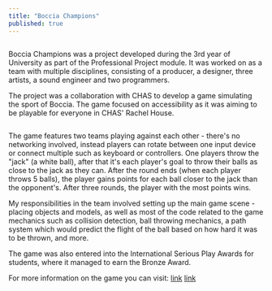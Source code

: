 ```yaml
---
title: "Boccia Champions"
published: true
---
```

<img src="{{ site.url }}{{ site.baseurl }}/images/boccia/logo.png" alt="">

Boccia Champions was a project developed during the 3rd year of University as part of the Professional Project module. 
It was worked on as a team with multiple disciplines, consisting of a producer, a designer, three artists, a sound engineer and two programmers.

The project was a collaboration with CHAS to develop a game simulating the sport of Boccia. The game focused on accessibility as it 
was aiming to be playable for everyone in CHAS' Rachel House.

<img src="{{ site.url }}{{ site.baseurl }}/images/boccia/game.png" alt="">

The game features two teams playing against each other - there's no networking involved, instead players can 
rotate between one input device or connect multiple such as keyboard or controllers.
One players throw the "jack" (a white ball), after that it's each player's goal to throw their balls as close to the jack as they can.
After the round ends (when each player throws 5 balls), the player gains points for each ball closer to the jack than the opponent's.
After three rounds, the player with the most points wins.

My responsibilities in the team involved setting up the main game scene - placing objects and models, as well as most of 
the code related to the game mechanics such as collision detection, ball throwing mechanics, a path system which would predict the flight 
of the ball based on how hard it was to be thrown, and more.

The game was also entered into the International Serious Play Awards for students, where it managed to earn the Bronze Award.

For more information on the game you can visit: 
[link](https://chas-play.itch.io/boccia-champions)
[link](https://teamdreamingturtles.wixsite.com/website)